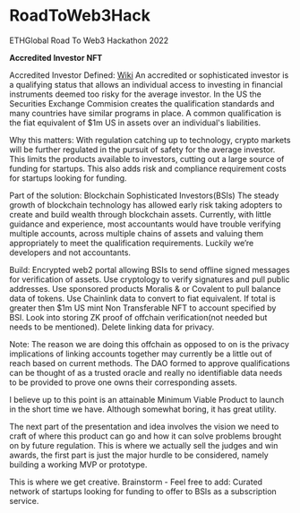 # RoadToWeb3Hack
ETHGlobal Road To Web3 Hackathon 2022

<b>Accredited Investor NFT</b>

Accredited Investor Defined: <a href="https://en.wikipedia.org/wiki/Accredited_investor">Wiki</a>
An accredited or sophisticated investor is a qualifying status that allows an individual access to investing in financial instruments deemed too risky for the average investor. In the US the Securities Exchange Commision creates the qualification standards and many countries have similar programs in place. A common qualification is the fiat equivalent of $1m US in assets over an individual's liabilities.

Why this matters:
With regulation catching up to technology, crypto markets will be further regulated in the pursuit of safety for the average investor. This limits the products available to investors, cutting out a large source of funding for startups. This also adds risk and compliance requirement costs for startups looking for funding.

Part of the solution: Blockchain Sophisticated Investors(BSIs)
The steady growth of blockchain technology has allowed early risk taking adopters to create and build wealth through blockchain assets. Currently, with little guidance and experience, most accountants would have trouble verifying multiple accounts, across multiple chains of assets and valuing them appropriately to meet the qualification requirements. Luckily we’re developers and not accountants.

Build: Encrypted web2 portal allowing BSIs to send offline signed messages for verification of assets. Use cryptology to verify signatures and pull public addresses. Use sponsored products Moralis & or Covalent to pull balance data of tokens. Use Chainlink data to convert to fiat equivalent. If total is greater then $1m US mint Non Transferable NFT to account specified by BSI. Look into storing ZK proof of offchain verification(not needed but needs to be mentioned). Delete linking data for privacy.

Note: The reason we are doing this offchain as opposed to on is the privacy implications of linking accounts together may currently be a little out of reach based on current methods. The DAO formed to approve qualifications can be thought of as a trusted oracle and really no identifiable data needs to be provided to prove one owns their corresponding assets.

I believe up to this point is an attainable Minimum Viable Product to launch in the short time we have. Although somewhat boring, it has great utility. 

The next part of the presentation and idea involves the vision we need to craft of where this product can go and how it can solve problems brought on by future regulation. This is where we actually sell the judges and win awards, the first part is just the major hurdle to be considered, namely building a working MVP or prototype.


This is where we get creative.
Brainstorm - Feel free to add:
Curated network of startups looking for funding to offer to BSIs as a subscription service.
